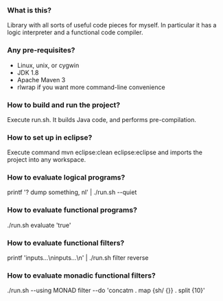 ### What is this?

Library with all sorts of useful code pieces for myself. In particular it has a logic interpreter and a functional code compiler.

### Any pre-requisites?

- Linux, unix, or cygwin
- JDK 1.8
- Apache Maven 3
- rlwrap if you want more command-line convenience

### How to build and run the project?

Execute run.sh. It builds Java code, and performs pre-compilation.


### How to set up in eclipse?

Execute command
mvn eclipse:clean eclipse:eclipse
and imports the project into any workspace.


### How to evaluate logical programs?

printf '? dump something, nl' | ./run.sh --quiet


### How to evaluate functional programs?

./run.sh evaluate 'true'


### How to evaluate functional filters?

printf 'inputs...\ninputs...\n' | ./run.sh filter reverse


### How to evaluate monadic functional filters?

./run.sh --using MONAD filter --do 'concatm . map {sh/ {}} . split {10}'
